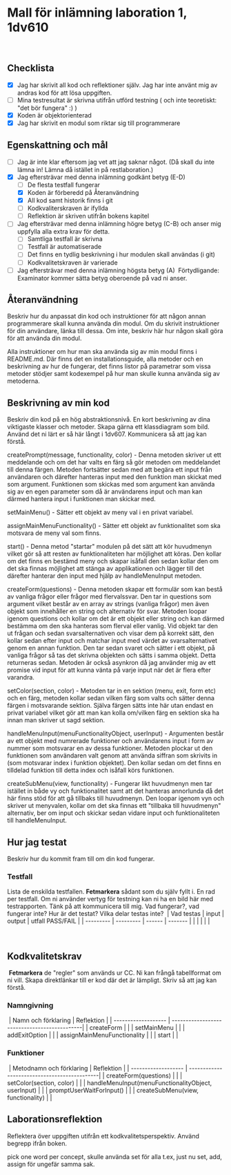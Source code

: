 # Mall för inlämning laboration 1, 1dv610
​
## Checklista
  - [x] Jag har skrivit all kod och reflektioner själv. Jag har inte använt mig av andras kod för att lösa uppgiften.
  - [ ] Mina testresultat är skrivna utifrån utförd testning ( och inte teoretiskt: "det bör fungera" :) )
  - [x] Koden är objektorienterad
  - [x] Jag har skrivit en modul som riktar sig till programmerare
​
## Egenskattning och mål
  - [ ] Jag är inte klar eftersom jag vet att jag saknar något. (Då skall du inte lämna in! Lämna då istället in på restlaboration.)
  - [x] Jag eftersträvar med denna inlämning godkänt betyg (E-D)
    - [ ] De flesta testfall fungerar
    - [x] Koden är förberedd på Återanvändning
    - [x] All kod samt historik finns i git 
    - [ ] Kodkvaliterskraven är ifyllda
    - [ ] Reflektion är skriven utifrån bokens kapitel 
  - [ ] Jag eftersträvar med denna inlämning högre betyg (C-B) och anser mig uppfylla alla extra krav för detta. 
    - [ ] Samtliga testfall är skrivna    
    - [ ] Testfall är automatiserade
    - [ ] Det finns en tydlig beskrivning i hur modulen skall användas (i git)
    - [ ] Kodkvalitetskraven är varierade 
  - [ ] Jag eftersträvar med denna inlämning högsta betyg (A) 
​
Förtydligande: Examinator kommer sätta betyg oberoende på vad ni anser. 
​
## Återanvändning
Beskriv hur du anpassat din kod och instruktioner för att någon annan programmerare skall kunna använda din modul. Om du skrivit instruktioner för din användare, länka till dessa. Om inte, beskriv här hur någon skall göra för att använda din modul.

Alla instruktioner om hur man ska använda sig av min modul finns i README.md. Där finns det en installationsguide, alla metoder och en beskrivning av hur de fungerar, det finns listor på parametrar som vissa metoder stödjer samt kodexempel på hur man skulle kunna använda sig av metoderna.
​
## Beskrivning av min kod
Beskriv din kod på en hög abstraktionsnivå. En kort beskrivning av dina viktigaste klasser och metoder. Skapa gärna ett klassdiagram som bild. Använd det ni lärt er så här långt i 1dv607. Kommunicera så att jag kan förstå.

createPrompt(message, functionality, color) - Denna metoden skriver ut ett meddelande och om det har valts en färg så gör metoden om meddelandet till denna färgen. Metoden fortsätter sedan med att begära ett input från användaren och därefter hanteras input med den funktion man skickat med som argument. Funktionen som skickas med som argument kan använda sig av en egen parameter som då är användarens input och man kan därmed hantera input i funktionen man skickar med.

setMainMenu() - Sätter ett objekt av meny val i en privat variabel.

assignMainMenuFunctionality() - Sätter ett objekt av funktionalitet som ska motsvara de meny val som finns.

start() - Denna metod "startar" modulen på det sätt att kör huvudmenyn vilket gör så att resten av funktionaliteten har möjlighet att köras. Den kollar om det finns en bestämd meny och skapar isåfall den sedan kollar den om det ska finnas möjlighet att stänga av applikationen och lägger till det därefter hanterar den input med hjälp av handleMenuInput metoden.

createForm(questions) - Denna metoden skapar ett formulär som kan bestå av vanliga frågor eller frågor med flervalssvar. Den tar in questions som argument vilket består av en array av strings (vanliga frågor) men även objekt som innehåller en string och alternativ för svar. Metoden loopar igenom questions och kollar om det är ett objekt eller string och kan därmed bestämma om den ska hanteras som flerval eller vanlig. Vid objekt tar den ut frågan och sedan svarsalternativen och visar dem på korrekt sätt, den kollar sedan efter input och matchar input med värdet av svarsalternativet genom en annan funktion. Den tar sedan svaret och sätter i ett objekt, på vanliga frågor så tas det skrivna objekten och sätts i samma objekt. Detta returneras sedan. Metoden är också asynkron då jag använder mig av ett promise vid input för att kunna vänta på varje input när det är flera efter varandra.

setColor(section, color) - Metoden tar in en sektion (menu, exit, form etc) och en färg, metoden kollar sedan vilken färg som valts och sätter denna färgen i motsvarande sektion. Själva färgen sätts inte här utan endast en privat variabel vilket gör att man kan kolla om/vilken färg en sektion ska ha innan man skriver ut sagd sektion.

handleMenuInput(menuFunctionalityObject, userInput) - Argumenten består av ett objekt med numrerade funktioner och användarens input i form av nummer som motsvarar en av dessa funktioner. Metoden plockar ut den funktionen som användaren valt genom att använda siffran som skrivits in (som motsvarar index i funktion objektet). Den kollar sedan om det finns en tilldelad funktion till detta index och isåfall körs funktionen. 

createSubMenu(view, functionality) - Fungerar likt huvudmenyn men tar istället in både vy och funktionalitet samt att det hanteras annorlunda då det här finns stöd för att gå tillbaks till huvudmenyn. Den loopar igenom vyn och skriver ut menyvalen, kollar om det ska finnas ett "tillbaka till huvudmenyn" alternativ, ber om input och skickar sedan vidare input och funktionaliteten till handleMenuInput.
​
## Hur jag testat
Beskriv hur du kommit fram till om din kod fungerar.
​
### Testfall
Lista de enskilda testfallen. **Fetmarkera** sådant som du själv fyllt i. En rad per testfall. Om ni använder vertyg för testning kan ni ha en bild här med testrapporten. Tänk på att kommunicera till mig. Vad fungerar?, vad fungerar inte? Hur är det testat? Vilka delar testas inte?
​
| Vad testas      | input | output | utfall PASS/FAIL |
| --------- | --------- | ------ | ------- |
|           |           |        |         |

​
​
## Kodkvalitetskrav
​
**Fetmarkera** de "regler" som används ur CC. Ni kan frångå tabellformat om ni vill. Skapa direktlänkar till er kod där det är lämpligt. Skriv så att jag kan förstå.
​
### Namngivning
​
| Namn och förklaring  | Reflektion                                   |
| -------------------  | ---------------------------------------------|
| createForm                     |                                              |
| setMainMenu                     |                                              |
| addExitOption                     |                                              |
| assignMainMenuFunctionality                     |                                              |
| start                     |                                              |
​
### Funktioner
​
| Metodnamn och förklaring  | Reflektion                                   |
| -------------------  | ---------------------------------------------|
| createForm(questions)                     |                                              |
| setColor(section, color)                    |                                              |
| handleMenuInput(menuFunctionalityObject, userInput)                     |                                              |
| promptUserWaitForInput()                     |                                              |
| createSubMenu(view, functionality)                     |                                              |
​
## Laborationsreflektion
Reflektera över uppgiften utifrån ett kodkvalitetsperspektiv. Använd begrepp ifrån boken. 

pick one word per concept, skulle använda set för alla t.ex, just nu set, add, assign för ungefär samma sak.